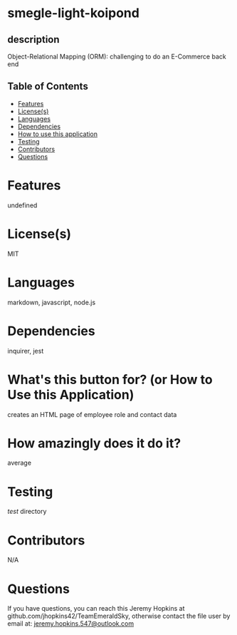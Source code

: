# smegle-light-koipond

## description
Object-Relational Mapping (ORM): challenging to do an E-Commerce back end
## Table of Contents
* [Features](#features)
* [License(s)](#license)
* [Languages](#languages)
* [Dependencies](#dependencies)
* [How to use this application](#HowtoUseThisApplication)
* [Testing](#testing)
* [Contributors](#contributors)
* [Questions](#questions)

# Features
undefined
# License(s)
MIT
# Languages
markdown, javascript, node.js
# Dependencies
inquirer, jest
# What's this button for? (or How to Use this Application)
creates an HTML page of employee role and contact data
# How amazingly does it do it?
average
# Testing
_test_ directory
# Contributors
N/A
# Questions
If you have questions, you can reach this Jeremy Hopkins at github.com/jhopkins42/TeamEmeraldSky, otherwise contact the file user by email at: jeremy.hopkins.547@outlook.com
